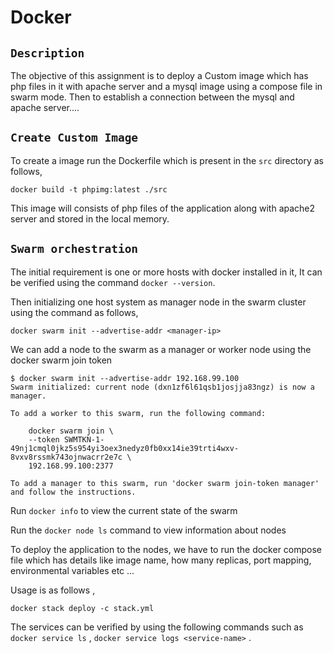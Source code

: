 # Docker

## `Description`

The objective of this assignment is to deploy a Custom image which has php files in it with apache server and a mysql image using a compose file in swarm mode. Then to establish a connection between the mysql and apache server....  

## `Create Custom Image`

To create a image run the Dockerfile which is present in the `src` directory as follows,

```
docker build -t phpimg:latest ./src
```

This image will consists of php files of the application along with apache2 server and stored in the local memory.

## `Swarm orchestration`


The initial requirement is one or more hosts with docker installed in it, It can be verified using the command `docker --version`.

Then initializing one host system as manager node in the swarm cluster using the command as follows,

```docker
docker swarm init --advertise-addr <manager-ip>
```

We can add a node to the swarm as a manager or worker node using the docker swarm join token 

```docker
$ docker swarm init --advertise-addr 192.168.99.100
Swarm initialized: current node (dxn1zf6l61qsb1josjja83ngz) is now a manager.

To add a worker to this swarm, run the following command:

    docker swarm join \
    --token SWMTKN-1-49nj1cmql0jkz5s954yi3oex3nedyz0fb0xx14ie39trti4wxv-8vxv8rssmk743ojnwacrr2e7c \
    192.168.99.100:2377

To add a manager to this swarm, run 'docker swarm join-token manager' and follow the instructions.
```

Run `docker info` to view the current state of the swarm

Run the `docker node ls` command to view information about nodes

To deploy the application to the nodes, we have to run the docker compose file which has details like image name, how many replicas, port mapping, environmental variables etc ...

Usage is as follows , 

```docker
docker stack deploy -c stack.yml
```

The services can be verified by using the following commands such as `docker service ls` ,  `docker service logs <service-name>` .